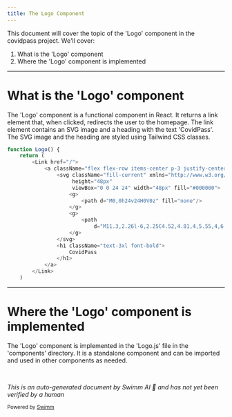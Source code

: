 ```yaml
---
title: The Logo Component
---
```

This document will cover the topic of the 'Logo' component in the covidpass project. We'll cover:

1. What is the 'Logo' component
2. Where the 'Logo' component is implemented

<SwmSnippet path="/components/Logo.js" line="5">

---

# What is the 'Logo' component

The 'Logo' component is a functional component in React. It returns a link element that, when clicked, redirects the user to the homepage. The link element contains an SVG image and a heading with the text 'CovidPass'. The SVG image and the heading are styled using Tailwind CSS classes.

```javascript
function Logo() {
    return (
        <Link href="/">
            <a className="flex flex-row items-center p-3 justify-center space-x-1">
                <svg className="fill-current" xmlns="http://www.w3.org/2000/svg" enableBackground="new 0 0 24 24"
                     height="48px"
                     viewBox="0 0 24 24" width="48px" fill="#000000">
                    <g>
                        <path d="M0,0h24v24H0V0z" fill="none"/>
                    </g>
                    <g>
                        <path
                            d="M11.3,2.26l-6,2.25C4.52,4.81,4,5.55,4,6.39v4.71c0,5.05,3.41,9.76,8,10.91c4.59-1.15,8-5.86,8-10.91V6.39 c0-0.83-0.52-1.58-1.3-1.87l-6-2.25C12.25,2.09,11.75,2.09,11.3,2.26z M10.23,14.83l-2.12-2.12c-0.39-0.39-0.39-1.02,0-1.41l0,0 c0.39-0.39,1.02-0.39,1.41,0l1.41,1.41l3.54-3.54c0.39-0.39,1.02-0.39,1.41,0l0,0c0.39,0.39,0.39,1.02,0,1.41l-4.24,4.24 C11.26,15.22,10.62,15.22,10.23,14.83z"/>
                    </g>
                </svg>
                <h1 className="text-3xl font-bold">
                    CovidPass
                </h1>
            </a>
        </Link>
    )
```

---

</SwmSnippet>

# Where the 'Logo' component is implemented

The 'Logo' component is implemented in the 'Logo.js' file in the 'components' directory. It is a standalone component and can be imported and used in other components as needed.

&nbsp;

*This is an auto-generated document by Swimm AI 🌊 and has not yet been verified by a human*

<SwmMeta version="3.0.0" repo-id="Z2l0aHViJTNBJTNBY292aWRwYXNzJTNBJTNBc2h1anV1dQ==" repo-name="covidpass"><sup>Powered by [Swimm](/)</sup></SwmMeta>

